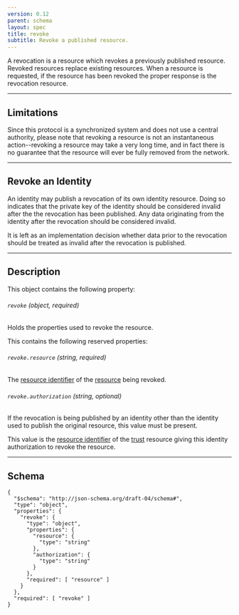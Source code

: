 ```yaml
---
version: 0.12
parent: schema
layout: spec
title: revoke
subtitle: Revoke a published resource.
---
```



A revocation is a resource which revokes a previously published
resource. Revoked resources replace existing resources. When a
resource is requested, if the resource has been revoked the proper
response is the revocation resource.

---

## Limitations

Since this protocol is a synchronized system and does not use
a central authority, please note that revoking a resource is
not an instantaneous action--revoking a resource may take a
very long time, and in fact there is no guarantee that the
resource will ever be fully removed from the network.

---

## Revoke an Identity

An identity may publish a revocation of its own identity
resource. Doing so indicates that the private key of the
identity should be considered invalid after the the
revocation has been published. Any data originating from
the identity after the revocation should be considered
invalid.

It is left as an implementation decision whether data
prior to the revocation should be treated as invalid
after the revocation is published.

---

## Description

This object contains the following property:

###### `revoke` *(object, required)*

Holds the properties used to revoke the resource.

This contains the following reserved properties:

###### `revoke.resource` *(string, required)*

The [resource identifier](../../journal/resource#resource-identifier)
of the [resource](../../journal/resource) being revoked.

###### `revoke.authorization` *(string, optional)*

If the revocation is being published by an identity other than
the identity used to publish the original resource, this value
must be present.

This value is the [resource identifier](../../journal/resource#resource-identifier)
of the [trust](../../schema/trust) resource giving this identity
authorization to revoke the resource.

---

## Schema

	{
	  "$schema": "http://json-schema.org/draft-04/schema#",
	  "type": "object",
	  "properties": {
	    "revoke": {
	      "type": "object",
	      "properties": {
	        "resource": {
	          "type": "string"
	        },
	        "authorization": {
	          "type": "string"
	        }
	      },
	      "required": [ "resource" ]
	    }
	  },
	  "required": [ "revoke" ]
	}
